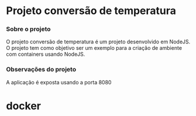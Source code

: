 # Projeto conversão de temperatura

### Sobre o projeto

O projeto conversão de temperatura é um projeto desenvolvido em NodeJS. O projeto tem como objetivo ser um exemplo para a criação de ambiente com containers usando NodeJS.

### Observações do projeto

A aplicação é exposta usando a porta 8080

# docker
